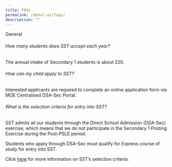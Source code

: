 ```yaml
---
title: FAQs
permalink: /about-us/faqs/
description: ""
---
```

General
###### How many students does SST accept each year?

The annual intake of Secondary 1 students is about 220.

###### How can my child apply to SST?
Interested applicants are required to complete an online application form via MOE Centralised DSA-Sec Portal.

###### What is the selection criteria for entry into SST?
SST admits all our students through the Direct School Admission (DSA-Sec) exercise, which means that we do not participate in the Secondary 1 Posting Exercise during the Post-PSLE period.

Students who apply through DSA-Sec must qualify for Express course of study for entry into SST.

Click [here](https://www.sst.edu.sg/admission/selection-criteria/) for more information on SST’s selection criteria.